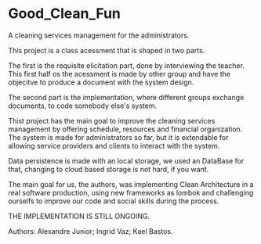# Good_Clean_Fun
A cleaning services management for the administrators.


This project is a class acessment that is shaped in two parts. 

The first is the requisite elicitation part, done by interviewing the teacher.
This first half os the acessment is made by other group and have the objecitve to produce a document with the system design.

The second part is the implementation, where different groups exchange documents, to code somebody else's system.


Thist project has the main goal to improve the cleaning services management by offering schedule, resources and financial organization.
The system is made for administrators so far, but it is extendable for allowing service providers and clients to interact with the system.

Data persistence is made with an local storage, we used an DataBase for that, changing to cloud based storage is not hard, if you want.


The main goal for us, the authors, was implementing Clean Architecture in a real software production, using new frameworks as lombok 
and challenging ourselfs to improve our code and social skills during the process.




THE IMPLEMENTATION IS STILL ONGOING.



Authors:
	Alexandre Junior;
	Ingrid Vaz;
	Kael Bastos.
